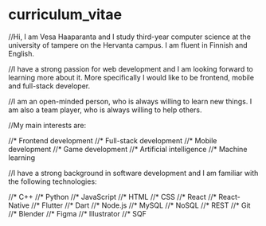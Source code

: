 # curriculum_vitae

//Hi, I am Vesa Haaparanta and I study third-year computer science at the university of tampere on the Hervanta campus. I am fluent in Finnish and English.

//I have a strong passion for web development and I am looking forward to learning more about it. More specifically I would like to be frontend, mobile and full-stack developer.

//I am an open-minded person, who is always willing to learn new things. I am also a team player, who is always willing to help others.

//My main interests are:

//* Frontend development
//* Full-stack development
//* Mobile development
//* Game development
//* Artificial intelligence
//* Machine learning

//I have a strong background in software development and I am familiar with the following technologies:

//* C++
//* Python
//* JavaScript
//* HTML
//* CSS
//* React
//* React-Native
//* Flutter
//* Dart
//* Node.js
//* MySQL
//* NoSQL
//* REST
//* Git
//* Blender
//* Figma
//* Illustrator
//* SQF


